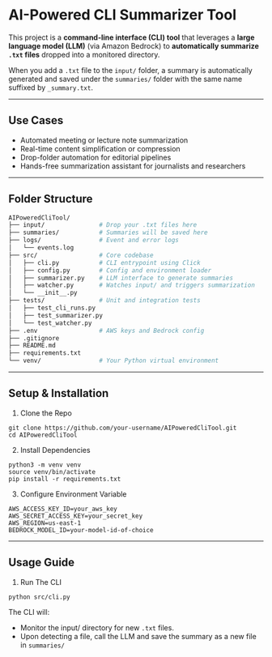 # AI-Powered CLI Summarizer Tool

This project is a **command-line interface (CLI) tool** that leverages a **large language model (LLM)** (via Amazon Bedrock) to **automatically summarize `.txt` files** dropped into a monitored directory.

When you add a `.txt` file to the `input/` folder, a summary is automatically generated and saved under the `summaries/` folder with the same name suffixed by `_summary.txt`.

---

## Use Cases

- Automated meeting or lecture note summarization
- Real-time content simplification or compression
- Drop-folder automation for editorial pipelines
- Hands-free summarization assistant for journalists and researchers

---

## Folder Structure

```bash
AIPoweredCliTool/
├── input/               # Drop your .txt files here
├── summaries/           # Summaries will be saved here
├── logs/                # Event and error logs
│   └── events.log
├── src/                 # Core codebase
│   ├── cli.py           # CLI entrypoint using Click
│   ├── config.py        # Config and environment loader
│   ├── summarizer.py    # LLM interface to generate summaries
│   ├── watcher.py       # Watches input/ and triggers summarization
│   └── __init__.py
├── tests/               # Unit and integration tests
│   ├── test_cli_runs.py
│   ├── test_summarizer.py
│   └── test_watcher.py
├── .env                 # AWS keys and Bedrock config
├── .gitignore
├── README.md
├── requirements.txt
└── venv/                # Your Python virtual environment
```
---

## Setup & Installation

1. Clone the Repo
```
git clone https://github.com/your-username/AIPoweredCliTool.git
cd AIPoweredCliTool
```
2. Install Dependencies
```
python3 -m venv venv
source venv/bin/activate
pip install -r requirements.txt
```
3. Configure Environment Variable
```
AWS_ACCESS_KEY_ID=your_aws_key
AWS_SECRET_ACCESS_KEY=your_secret_key
AWS_REGION=us-east-1
BEDROCK_MODEL_ID=your-model-id-of-choice
```
---

## Usage Guide
1. Run The CLI
```
python src/cli.py
```
The CLI will:
- Monitor the input/ directory for new ``.txt`` files.
- Upon detecting a file, call the LLM and save the summary as a new file in ``summaries/``


